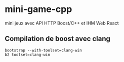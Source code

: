 # mini-game-cpp
mini jeux avec API HTTP Boost/C++ et IHM Web React

## Compilation de boost avec clang

```
bootstrap --with-toolset=clang-win  
b2 toolset=clang-win

```
